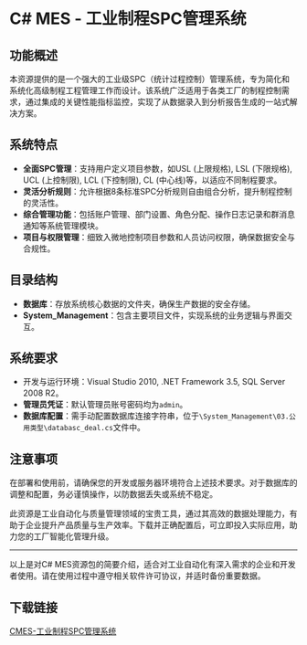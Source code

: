 # C# MES - 工业制程SPC管理系统

## 功能概述
本资源提供的是一个强大的工业级SPC（统计过程控制）管理系统，专为简化和系统化高级制程工程管理工作而设计。该系统广泛适用于各类工厂的制程控制需求，通过集成的关键性能指标监控，实现了从数据录入到分析报告生成的一站式解决方案。

## 系统特点
- **全面SPC管理**：支持用户定义项目参数，如USL (上限规格), LSL (下限规格), UCL (上控制限), LCL (下控制限), CL (中心线)等，以适应不同制程要求。
- **灵活分析规则**：允许根据8条标准SPC分析规则自由组合分析，提升制程控制的灵活性。
- **综合管理功能**：包括账户管理、部门设置、角色分配、操作日志记录和群消息通知等系统管理模块。
- **项目与权限管理**：细致入微地控制项目参数和人员访问权限，确保数据安全与合规性。

## 目录结构
- **数据库**：存放系统核心数据的文件夹，确保生产数据的安全存储。
- **System_Management**：包含主要项目文件，实现系统的业务逻辑与界面交互。

## 系统要求
- 开发与运行环境：Visual Studio 2010, .NET Framework 3.5, SQL Server 2008 R2。
- **管理员凭证**：默认管理员账号密码均为`admin`。
- **数据库配置**：需手动配置数据库连接字符串，位于`\System_Management\03.公用类型\databasc_deal.cs`文件中。

## 注意事项
在部署和使用前，请确保您的开发或服务器环境符合上述技术要求。对于数据库的调整和配置，务必谨慎操作，以防数据丢失或系统不稳定。

此资源是工业自动化与质量管理领域的宝贵工具，通过其高效的数据处理能力，有助于企业提升产品质量与生产效率。下载并正确配置后，可立即投入实际应用，助力您的工厂智能化管理升级。

---

以上是对C# MES资源包的简要介绍，适合对工业自动化有深入需求的企业和开发者使用。请在使用过程中遵守相关软件许可协议，并适时备份重要数据。

## 下载链接

[CMES-工业制程SPC管理系统](https://pan.quark.cn/s/958dbc61f34d)
